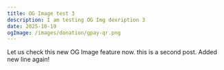 ```yaml
---
title: OG Image test 3
description: I am testing OG Img dexription 3
date: 2025-10-19
ogImage: /images/donation/gpay-qr.png
---
```


Let us check this new OG Image feature now. this is a second post. Added new line again!